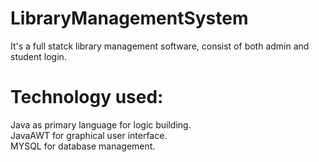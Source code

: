 # LibraryManagementSystem

It's a full statck library management software, consist of both admin and student login.
# Technology used: 
Java as primary language for logic building. <br />
JavaAWT for graphical user interface. <br />
MYSQL for database management. <br />
 
